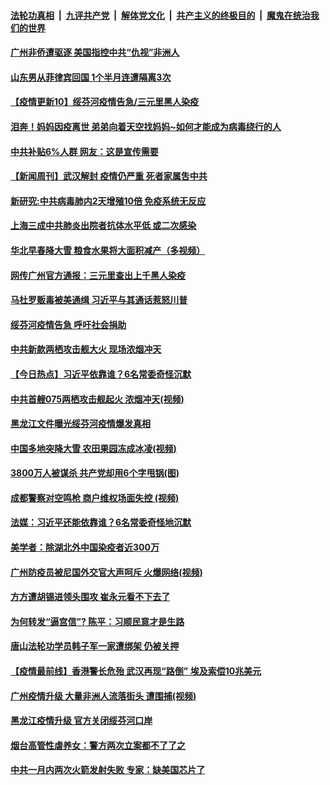 

####  [法轮功真相](../../../../basic/blob/master/README.md?t=04121031) &nbsp;|&nbsp; [九评共产党](../../../../9ping.md/blob/master/README.md?t=04121031) &nbsp;|&nbsp; [解体党文化](../../../../jtdwh.md/blob/master/README.md?t=04121031)  &nbsp;|&nbsp; [共产主义的终极目的](../../../../gczydzjmd.md/blob/master/README.md?t=04121031) &nbsp;|&nbsp; [魔鬼在统治我们的世界](../../../../mgztzwmdsj.md/blob/master/README.md?t=04121031) 

#### [广州非侨遭驱逐 美国指控中共“仇视”非洲人](../pages/prog204/a102821364.md?t=04121031) 

#### [山东男从菲律宾回国 1个半月连遭隔离3次](../pages/prog204/a102821348.md?t=04121031) 

#### [【疫情更新10】绥芬河疫情告急/三元里黑人染疫](../pages/prog204/a102816630.md?t=04121031) 

#### [泪奔！妈妈因疫离世 弟弟向着天空找妈妈~如何才能成为病毒绕行的人](../pages/prog204/a102821287.md?t=04121031) 

#### [中共补贴6%人群 网友：这是宣传需要](../pages/prog204/a102821272.md?t=04121031) 

#### [【新闻周刊】武汉解封 疫情仍严重 死者家属吿中共](../pages/prog204/a102821261.md?t=04121031) 

#### [新研究:中共病毒肺内2天增殖10倍 免疫系统无反应](../pages/prog204/a102821213.md?t=04121031) 

#### [上海三成中共肺炎出院者抗体水平低 或二次感染](../pages/prog204/a102821188.md?t=04121031) 

#### [华北早春降大雪 粮食水果将大面积减产（多视频）](../pages/prog204/a102821161.md?t=04121031) 

#### [网传广州官方通报：三元里查出上千黑人染疫](../pages/prog204/a102821149.md?t=04121031) 

#### [马杜罗贩毒被美通缉 习近平与其通话惹怒川普](../pages/prog204/a102821128.md?t=04121031) 

#### [绥芬河疫情告急 呼吁社会捐助](../pages/prog204/a102821071.md?t=04121031) 

#### [中共新款两栖攻击舰大火 现场浓烟冲天](../pages/prog204/a102821062.md?t=04121031) 

#### [【今日热点】习近平依靠谁？6名常委奇怪沉默](../pages/prog204/a102820943.md?t=04121031) 

#### [中共首艘075两栖攻击舰起火 浓烟冲天(视频)](../pages/prog204/a102820924.md?t=04121031) 

#### [黑龙江文件曝光绥芬河疫情爆发真相](../pages/prog204/a102820905.md?t=04121031) 

#### [中国多地突降大雪 农田果园冻成冰凌(视频)](../pages/prog204/a102820869.md?t=04121031) 

#### [3800万人被谋杀 共产党却用6个字甩锅(图)](../pages/prog204/a102820856.md?t=04121031) 

#### [成都警察对空鸣枪 商户维权场面失控 (视频)](../pages/prog204/a102820819.md?t=04121031) 

#### [法媒：习近平还能依靠谁？6名常委奇怪地沉默](../pages/prog204/a102820803.md?t=04121031) 

#### [美学者：除湖北外中国染疫者近300万](../pages/prog204/a102820806.md?t=04121031) 

#### [广州防疫员被尼国外交官大声呵斥 火爆网络(视频)](../pages/prog204/a102820795.md?t=04121031) 

#### [方方遭胡锡进领头围攻 崔永元看不下去了](../pages/prog204/a102820765.md?t=04121031) 

#### [为何转发“逼宫信”? 陈平：习顺民意才是生路](../pages/prog204/a102820695.md?t=04121031) 

#### [唐山法轮功学员韩子军一家遭绑架 仍被关押](../pages/prog204/a102820738.md?t=04121031) 

#### [【疫情最前线】香港警长危殆 武汉再现“路倒” 埃及索偿10兆美元](../pages/prog204/a102820643.md?t=04121031) 

#### [广州疫情升级 大量非洲人流落街头 遭围捕(视频)](../pages/prog204/a102820169.md?t=04121031) 

#### [黑龙江疫情升级 官方关闭绥芬河口岸](../pages/prog204/a102820532.md?t=04121031) 

#### [烟台高管性虐养女：警方两次立案都不了了之](../pages/prog204/a102820429.md?t=04121031) 

#### [中共一月内两次火箭发射失败 专家：缺美国芯片了](../pages/prog204/a102820392.md?t=04121031) 

